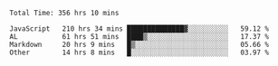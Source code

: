 
<!--START_SECTION:waka-->

```text
Total Time: 356 hrs 10 mins

JavaScript   210 hrs 34 mins ██████████████▓░░░░░░░░░░   59.12 %
AL           61 hrs 51 mins  ████▒░░░░░░░░░░░░░░░░░░░░   17.37 %
Markdown     20 hrs 9 mins   █▒░░░░░░░░░░░░░░░░░░░░░░░   05.66 %
Other        14 hrs 8 mins   █░░░░░░░░░░░░░░░░░░░░░░░░   03.97 %
```

<!--END_SECTION:waka-->











